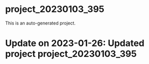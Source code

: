 # project_20230103_395

This is an auto-generated project.

# Update on 2023-01-26: Updated project project_20230103_395
